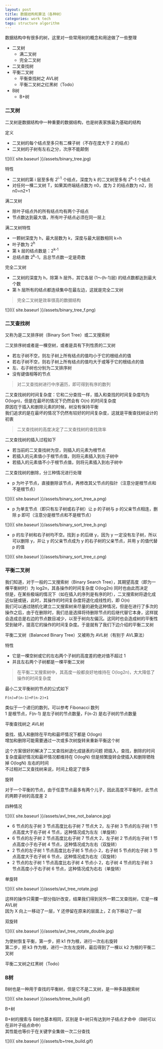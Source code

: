 ```yaml
---
layout: post
title: 数据结构和算法（各种树）
categories: work tech
tags: structure algorithm
---
```


数据结构中有很多的树，这里对一些常用树的概念和用途做了一些整理

- 二叉树
    - 满二叉树
    - 完全二叉树
- 二叉查找树
- 平衡二叉树
    - 平衡查找树之 AVL树
    - 平衡二叉树之红黑树（Todo）
- B树
    - B+树

### 二叉树

二叉树是数据结构中一种重要的数据结构，也是树表家族最为基础的结构

定义

- 二叉树的每个结点至多只有二棵子树（不存在度大于 2 的结点）
- 二叉树的子树有左右之分，次序不能颠倒

![]({{ site.baseurl }}/assets/binary_tree.jpg)

特性

- 二叉树的第 i 层至多有 2<sup>i-1</sup> 个结点，深度为 k 的二叉树至多有 2<sup>k</sup>-1 个结点
- 对任何一棵二叉树 T，如果其终端结点数为 n0，度为 2 的结点数为 n2，则 n0=n2+1

满二叉树

- 除叶子结点外的所有结点均有两个子结点
- 节点数达到最大值，所有叶子结点必须在同一层上

满二叉树特性

- 一颗树深度为 h，最大层数为 k，深度与最大层数相同 k=h
- 叶子数为 2<sup>h</sup>
- 第 k 层的结点数是：2<sup>k-1</sup>
- 总结点数 2<sup>k</sup>-1，且总节点数一定是奇数

完全二叉树

- 二叉树的深度为 h，除第 h 层外，其它各层 (1～(h-1)层) 的结点数都达到最大个数
- 第 h 层所有的结点都连续集中在最左边，这就是完全二叉树

> 完全二叉树是效率很高的数据结构

![]({{ site.baseurl }}/assets/binary_tree_f.png)

### 二叉查找树

又称为是二叉排序树（Binary Sort Tree）或二叉搜索树

二叉排序树或者是一棵空树，或者是具有下列性质的二叉树

- 若左子树不空，则左子树上所有结点的值均小于它的根结点的值
- 若右子树不空，则右子树上所有结点的值均大于或等于它的根结点的值
- 左、右子树也分别为二叉排序树
- 没有键值相等的节点

> 对二叉查找树进行中序遍历，即可得到有序的数列

二叉查找树的时间复杂度：它和二分查找一样，插入和查找的时间复杂度均为 O(logn)，但是在最坏的情况下仍然会有 O(n) 的时间复杂度  
原因在于插入和删除元素的时候，树没有保持平衡  
我们追求的是在最坏的情况下仍然有较好的时间复杂度，这就是平衡查找树设计的初衷

> 二叉查找树的高度决定了二叉查找树的查找效率

二叉查找树的插入过程如下

- 若当前的二叉查找树为空，则插入的元素为根节点
- 若插入的元素值小于根节点值，则将元素插入到左子树中
- 若插入的元素值不小于根节点值，则将元素插入到右子树中

二叉查找树的删除，分三种情况进行处理

- p 为叶子节点，直接删除该节点，再修改其父节点的指针（注意分是根节点和不是根节点）

![]({{ site.baseurl }}/assets/binary_sort_tree_a.png)

- p 为单支节点（即只有左子树或右子树）让 p 的子树与 p 的父亲节点相连，删除 p 即可（注意分是根节点和不是根节点）

![]({{ site.baseurl }}/assets/binary_sort_tree_b.png)

- p 的左子树和右子树均不空。找到 p 的后继 y，因为 y 一定没有左子树，所以可以删除 y，并让 y 的父亲节点成为 y 的右子树的父亲节点，并用 y 的值代替 p 的值

![]({{ site.baseurl }}/assets/binary_sort_tree_c.png)

### 平衡二叉树

我们知道，对于一般的二叉搜索树（Binary Search Tree），其期望高度（即为一棵平衡树时）为 log2n，其各操作的时间复杂度 O(log2n) 同时也由此而决定  
但是，在某些极端的情况下（如在插入的序列是有序的时），二叉搜索树将退化成近似链或链，此时，其操作的时间复杂度将退化成线性的，即 O(n)  
我们可以通过随机化建立二叉搜索树来尽量的避免这种情况，但是在进行了多次的操作之后，由于在删除时，我们总是选择将待删除节点的后继代替它本身，这样就会造成总是右边的节点数目减少，以至于树向左偏沉。这同时也会造成树的平衡性受到破坏，提高它的操作的时间复杂度。于是就有了我们下边介绍的平衡二叉树

平衡二叉树（Balanced Binary Tree）又被称为 AVL树（有别于 AVL算法）

特性

- 它是一棵空树或它的左右两个子树的高度差的绝对值不超过 1
- 并且左右两个子树都是一棵平衡二叉树

> 在平衡二叉搜索树中，其高度一般都良好地维持在 O(log2n)，大大降低了操作的时间复杂度

最小二叉平衡树的节点的公式如下

    F(n)=F(n-1)+F(n-2)+1

类似于一个递归的数列，可以参考 Fibonacci 数列  
1 是根节点，F(n-1) 是左子树的节点数量，F(n-2) 是右子树的节点数量

平衡查找树之 AVL树

查找、插入和删除在平均和最坏情况下都是 O(logn)  
增加和删除可能需要通过一次或多次树旋转来重新平衡这个树

这个方案很好的解决了二叉查找树退化成链表的问题
把插入，查找，删除的时间复杂度最好情况和最坏情况都维持在 O(logN)
但是频繁旋转会使插入和删除牺牲掉 O(logN) 左右的时间  
不过相对二叉查找树来说，时间上稳定了很多

旋转

对于一个平衡的节点，由于任意节点最多有两个儿子，因此高度不平衡时，此节点的两颗子树的高度差 2

四种情况

![]({{ site.baseurl }}/assets/avl_tree_not_balance.jpg)

- 6 节点的左子树 3 节点高度比右子树 7 节点大 2，左子树 3 节点的左子树 1 节点高度大于右子树 4 节点，这种情况成为左左（单旋转）
- 6 节点的左子树 2 节点高度比右子树 7 节点大 2，左子树 2 节点的左子树 1 节点高度小于右子树 4 节点，这种情况成为左右（双旋转）
- 2 节点的左子树 1 节点高度比右子树 5 节点小 2，右子树 5 节点的左子树 3 节点高度大于右子树 6 节点，这种情况成为右左（双旋转）
- 2 节点的左子树 1 节点高度比右子树 4 节点小 2，右子树 4 节点的左子树 3 节点高度小于右子树 6 节点，这种情况成为右右（单旋转）

单旋转

![]({{ site.baseurl }}/assets/avl_tree_rotate.jpg)

这样的操作只需要一部分指针改变，结果我们得到另外一颗二叉查找树，它是一棵 AVL树  
因为 X 向上一移动了一层，Y 还停留在原来的层面上，Z 向下移动了一层

双旋转

![]({{ site.baseurl }}/assets/avl_tree_rotate_double.jpg)

为使树恢复平衡，第一步，把 k1 作为根，进行一次右右旋转  
第二步，把 k3 作为根，进行一次左左旋转，最后得到了一棵以 k2 为根的平衡二叉树

平衡二叉树之红黑树（Todo）

### B树

B树也是一种用于查找的平衡树，但是它不是二叉树，是一种多路搜索树

![]({{ site.baseurl }}/assets/btree_build.gif)

B+树

B+树的搜索与 B树也基本相同，区别是 B+树只有达到叶子结点才命中（B树可以在非叶子结点命中）  
其性能也等价于在关键字全集做一次二分查找

![]({{ site.baseurl }}/assets/b+tree_build.gif)

